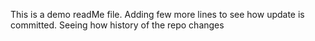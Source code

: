 This is a demo readMe file.
Adding few more lines to see how update is committed.
Seeing how history of the repo changes
